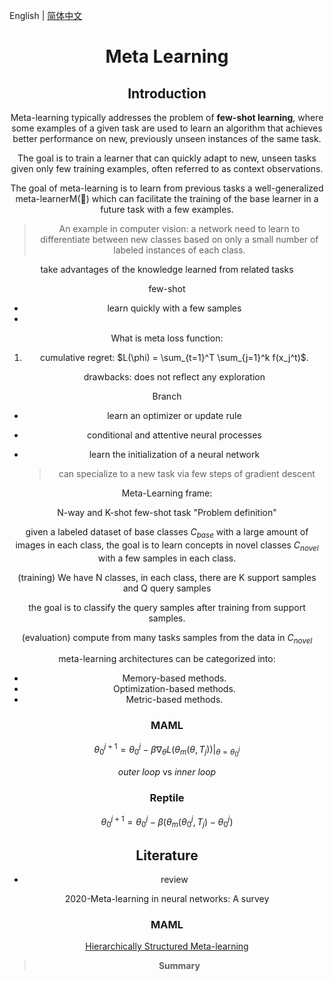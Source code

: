 English | [简体中文](./README.zh-CN.md)

<h1 align="center">Meta Learning</h1>
<div align="center">

## Introduction

Meta-learning typically addresses the problem of **few-shot learning**, where some examples of a given task are used to learn an algorithm that achieves better performance on new, previously unseen instances of the same task.

The goal is to train a learner that can quickly adapt to new, unseen tasks given only few training examples, often referred to as context observations.

The goal of meta-learning is to learn from previous tasks a well-generalized meta-learnerM() which can facilitate the training of the base learner in a future task with a few examples.

> An example in computer vision: a network need to learn to differentiate between new classes based on only a small number of labeled instances of each class.



take advantages of the knowledge learned from related tasks

few-shot



- learn quickly with a few samples
- 



What is meta loss function:

1. cumulative regret: $L(\phi) = \sum_{t=1}^T \sum_{j=1}^k f(x_j^t)$.

   drawbacks: does not reflect any exploration

   

Branch

- learn an optimizer or update rule

- conditional and attentive neural processes

- learn the initialization of a neural network

  > can specialize to a new task via few steps of gradient descent



Meta-Learning frame:

N-way and K-shot few-shot task "Problem definition"

given a labeled dataset of base classes $C_{base}$ with a large amount of images in each class, the goal is to learn concepts in novel classes $C_{novel}$ with a few samples in each class. 

(training) We have N classes, in each class, there are K support samples and Q query samples

the goal is to classify the query samples after training from support samples.

(evaluation) compute from many tasks samples from the data in $C_{novel}$

meta-learning architectures can be categorized into:

- Memory-based methods.
- Optimization-based methods.
- Metric-based methods.



### MAML

$$
\theta_0^{j+1} = \theta_0^j - \beta \nabla_{\theta}L(\theta_m(\theta, T_j))|_{\theta=\theta_0^j}
$$

*outer loop* vs *inner loop*

### Reptile

$$
\theta_0^{j+1} = \theta_0^j - \beta (\theta_m(\theta_0^{j}, T_j) - \theta_0^j)
$$





## Literature

- review

2020-Meta-learning in neural networks: A survey





### MAML



[Hierarchically Structured Meta-learning](https://arxiv.org/pdf/1905.05301.pdf)



> **Summary**

